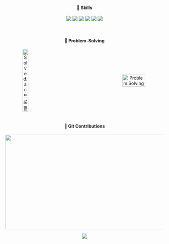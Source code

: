 <div align="center">
  


#### 🔧 Skills
<img src="https://img.shields.io/badge/java-%23007396.svg?&style=for-the-badge&logo=java&logoColor=white" /> <img src="https://img.shields.io/badge/mysql-%234479A1.svg?&style=for-the-badge&logo=mysql&logoColor=white" /> <img src="https://img.shields.io/badge/docker-%232496ED.svg?&style=for-the-badge&logo=docker&logoColor=white" /> <img src="https://img.shields.io/badge/amazon%20aws-%23232F3E.svg?&style=for-the-badge&logo=amazon%20aws&logoColor=white" /> <img src="https://img.shields.io/badge/jenkins-%23D24939.svg?&style=for-the-badge&logo=jenkins&logoColor=white" /> <img src="https://img.shields.io/badge/terraform-%23623CE4.svg?&style=for-the-badge&logo=terraform&logoColor=white" />

<br/>

#### 📓 Problem-Solving

<div style="display: flex; justify-content: space-between; align-items: center;">
    <a href="https://solved.ac/suzy11">
        <img src="http://mazassumnida.wtf/api/v2/generate_badge?boj=suzy11" alt="Solved.ac 프로필" style="width: 38%; height: auto;">
    </a>
    <img src="http://mazandi.herokuapp.com/api?handle=suzy11&theme=dark" alt="Problem Solving" style="width: 38%; height: auto;">
</div>

<br/>

#### 🐶 Git Contributions
<a href="https://www.gitanimals.org/en_US?utm_medium=image&utm_source=suji-j&utm_content=farm">
<img
  src="https://render.gitanimals.org/farms/suji-j"
  width="600"
  height="300"
/>
</a>
  

<a href="https://hits.seeyoufarm.com"><img src="https://hits.seeyoufarm.com/api/count/incr/badge.svg?url=https%3A%2F%2Fgithub.com%2Fsuji-j%2Fhit-counter&count_bg=%230B0B0B&title_bg=%230B0B0B&icon=github.svg&icon_color=%23E7E7E7&title=Github&edge_flat=false"/></a>

</div>
